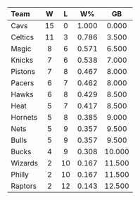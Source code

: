 | Team                             |  W  |  L  |  W%   |   GB   |
|:---------------------------------|:---:|:---:|:-----:|:------:|
| [](/r/clevelandcavs) Cavs        | 15  |  0  | 1.000 | 0.000  |
| [](/r/bostonceltics) Celtics     | 11  |  3  | 0.786 | 3.500  |
| [](/r/orlandomagic) Magic        |  8  |  6  | 0.571 | 6.500  |
| [](/r/nyknicks) Knicks           |  7  |  6  | 0.538 | 7.000  |
| [](/r/detroitpistons) Pistons    |  7  |  8  | 0.467 | 8.000  |
| [](/r/pacers) Pacers             |  6  |  7  | 0.462 | 8.000  |
| [](/r/atlantahawks) Hawks        |  6  |  8  | 0.429 | 8.500  |
| [](/r/heat) Heat                 |  5  |  7  | 0.417 | 8.500  |
| [](/r/charlottehornets) Hornets  |  5  |  8  | 0.385 | 9.000  |
| [](/r/gonets) Nets               |  5  |  9  | 0.357 | 9.500  |
| [](/r/chicagobulls) Bulls        |  5  |  9  | 0.357 | 9.500  |
| [](/r/mkebucks) Bucks            |  4  |  9  | 0.308 | 10.000 |
| [](/r/washingtonwizards) Wizards |  2  | 10  | 0.167 | 11.500 |
| [](/r/sixers) Philly             |  2  | 10  | 0.167 | 11.500 |
| [](/r/torontoraptors) Raptors    |  2  | 12  | 0.143 | 12.500 |